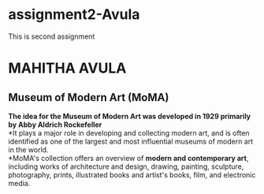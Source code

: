 # assignment2-Avula
This is second assignment
# MAHITHA AVULA
##  Museum of Modern Art (MoMA)
**The idea for the Museum of Modern Art was developed in 1929 primarily by Abby Aldrich Rockefeller** <br>
*It plays a major role in developing and collecting modern art, and is often identified as one of the largest and most influential museums of modern art in the world.<br>
*MoMA's collection offers an overview of **modern and contemporary art**, including works of architecture and design, drawing, painting, sculpture, photography, prints, illustrated books and artist's books, film, and electronic media.<br>
 
